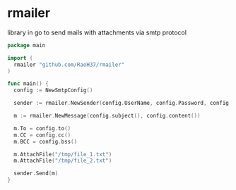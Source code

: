 # rmailer
library in go to send mails with attachments via smtp protocol

```go
package main

import (
  rmailer "github.com/RaoH37/rmailer"
)

func main() {
  config := NewSmtpConfig()

  sender := rmailer.NewSender(config.UserName, config.Password, config.ServerName, config.TLS)

  m := rmailer.NewMessage(config.subject(), config.content())

  m.To = config.to()
  m.CC = config.cc()
  m.BCC = config.bss()

  m.AttachFile("/tmp/file_1.txt")
  m.AttachFile("/tmp/file_2.txt")

  sender.Send(m)
}
```
